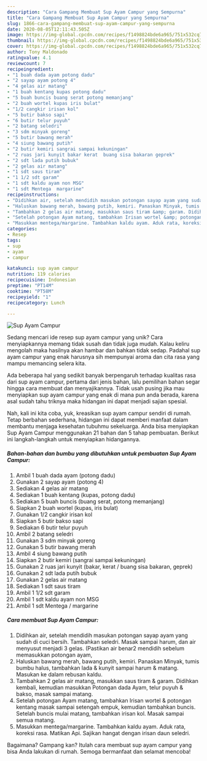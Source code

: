 ```yaml
---
description: "Cara Gampang Membuat Sup Ayam Campur yang Sempurna"
title: "Cara Gampang Membuat Sup Ayam Campur yang Sempurna"
slug: 1866-cara-gampang-membuat-sup-ayam-campur-yang-sempurna
date: 2020-08-05T12:11:43.505Z
image: https://img-global.cpcdn.com/recipes/f1498824bde6a965/751x532cq70/sup-ayam-campur-foto-resep-utama.jpg
thumbnail: https://img-global.cpcdn.com/recipes/f1498824bde6a965/751x532cq70/sup-ayam-campur-foto-resep-utama.jpg
cover: https://img-global.cpcdn.com/recipes/f1498824bde6a965/751x532cq70/sup-ayam-campur-foto-resep-utama.jpg
author: Tony Maldonado
ratingvalue: 4.1
reviewcount: 7
recipeingredient:
- "1 buah dada ayam potong dadu"
- "2 sayap ayam potong 4"
- "4 gelas air matang"
- "1 buah kentang kupas potong dadu"
- "5 buah buncis buang serat potong memanjang"
- "2 buah wortel kupas iris bulat"
- "1/2 cangkir irisan kol"
- "5 butir bakso sapi"
- "6 butir telur puyuh"
- "2 batang seledri"
- "3 sdm minyak goreng"
- "5 butir bawang merah"
- "4 siung bawang putih"
- "2 butir kemiri sangrai sampai kekuningan"
- "2 ruas jari kunyit bakar kerat  buang sisa bakaran geprek"
- "2 sdt lada putih bubuk"
- "2 gelas air matang"
- "1 sdt saus tiram"
- "1 1/2 sdt garam"
- "1 sdt kaldu ayam non MSG"
- "1 sdt Mentega  margarine"
recipeinstructions:
- "Didihkan air, setelah mendidih masukan potongan sayap ayam yang sudah di cuci bersih. Tambahkan seledri. Masak sampai harum, dan air menyusut menjadi 3 gelas. (Pastikan air benar2 mendidih sebelum memasukkan potongan ayam,"
- "Haluskan bawang merah, bawang putih, kemiri. Panaskan Minyak, tumis bumbu halus, tambahkan lada &amp; kunyit sampai harum &amp; matang. Masukan ke dalam rebusan kaldu."
- "Tambahkan 2 gelas air matang, masukkan saus tiram &amp; garam. Didihkan kembali, kemudian masukkan Potongan dada Ayam, telur puyuh &amp; bakso, masak sampai matang."
- "Setelah potongan Ayam matang, tambahkan Irisan wortel &amp; potongan kentang masak sampai setengah empuk, kemudian tambahkan buncis. Setelah buncis mulai matang, tambahkan irisan kol. Masak sampai semua matang."
- "Masukkan mentega/margarine. Tambahkan kaldu ayam. Aduk rata, koreksi rasa. Matikan Api. Sajikan hangat dengan irisan daun seledri."
categories:
- Resep
tags:
- sup
- ayam
- campur

katakunci: sup ayam campur 
nutrition: 119 calories
recipecuisine: Indonesian
preptime: "PT14M"
cooktime: "PT58M"
recipeyield: "1"
recipecategory: Lunch

---
```



![Sup Ayam Campur](https://img-global.cpcdn.com/recipes/f1498824bde6a965/751x532cq70/sup-ayam-campur-foto-resep-utama.jpg)

Sedang mencari ide resep sup ayam campur yang unik? Cara menyiapkannya memang tidak susah dan tidak juga mudah. Kalau keliru mengolah maka hasilnya akan hambar dan bahkan tidak sedap. Padahal sup ayam campur yang enak harusnya sih mempunyai aroma dan cita rasa yang mampu memancing selera kita.



Ada beberapa hal yang sedikit banyak berpengaruh terhadap kualitas rasa dari sup ayam campur, pertama dari jenis bahan, lalu pemilihan bahan segar hingga cara membuat dan menyajikannya. Tidak usah pusing jika mau menyiapkan sup ayam campur yang enak di mana pun anda berada, karena asal sudah tahu triknya maka hidangan ini dapat menjadi sajian spesial.


Nah, kali ini kita coba, yuk, kreasikan sup ayam campur sendiri di rumah. Tetap berbahan sederhana, hidangan ini dapat memberi manfaat dalam membantu menjaga kesehatan tubuhmu sekeluarga. Anda bisa menyiapkan Sup Ayam Campur menggunakan 21 bahan dan 5 tahap pembuatan. Berikut ini langkah-langkah untuk menyiapkan hidangannya.

<!--inarticleads1-->

##### Bahan-bahan dan bumbu yang dibutuhkan untuk pembuatan Sup Ayam Campur:

1. Ambil 1 buah dada ayam (potong dadu)
1. Gunakan 2 sayap ayam (potong 4)
1. Sediakan 4 gelas air matang
1. Sediakan 1 buah kentang (kupas, potong dadu)
1. Sediakan 5 buah buncis (buang serat, potong memanjang)
1. Siapkan 2 buah wortel (kupas, iris bulat)
1. Gunakan 1/2 cangkir irisan kol
1. Siapkan 5 butir bakso sapi
1. Sediakan 6 butir telur puyuh
1. Ambil 2 batang seledri
1. Gunakan 3 sdm minyak goreng
1. Gunakan 5 butir bawang merah
1. Ambil 4 siung bawang putih
1. Siapkan 2 butir kemiri (sangrai sampai kekuningan)
1. Gunakan 2 ruas jari kunyit (bakar, kerat / buang sisa bakaran, geprek)
1. Gunakan 2 sdt lada putih bubuk
1. Gunakan 2 gelas air matang
1. Sediakan 1 sdt saus tiram
1. Ambil 1 1/2 sdt garam
1. Ambil 1 sdt kaldu ayam non MSG
1. Ambil 1 sdt Mentega / margarine




<!--inarticleads2-->

##### Cara membuat Sup Ayam Campur:

1. Didihkan air, setelah mendidih masukan potongan sayap ayam yang sudah di cuci bersih. Tambahkan seledri. Masak sampai harum, dan air menyusut menjadi 3 gelas. (Pastikan air benar2 mendidih sebelum memasukkan potongan ayam,
1. Haluskan bawang merah, bawang putih, kemiri. Panaskan Minyak, tumis bumbu halus, tambahkan lada &amp; kunyit sampai harum &amp; matang. Masukan ke dalam rebusan kaldu.
1. Tambahkan 2 gelas air matang, masukkan saus tiram &amp; garam. Didihkan kembali, kemudian masukkan Potongan dada Ayam, telur puyuh &amp; bakso, masak sampai matang.
1. Setelah potongan Ayam matang, tambahkan Irisan wortel &amp; potongan kentang masak sampai setengah empuk, kemudian tambahkan buncis. Setelah buncis mulai matang, tambahkan irisan kol. Masak sampai semua matang.
1. Masukkan mentega/margarine. Tambahkan kaldu ayam. Aduk rata, koreksi rasa. Matikan Api. Sajikan hangat dengan irisan daun seledri.




Bagaimana? Gampang kan? Itulah cara membuat sup ayam campur yang bisa Anda lakukan di rumah. Semoga bermanfaat dan selamat mencoba!
